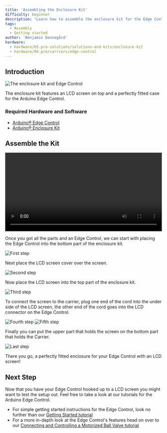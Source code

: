 ```yaml
---
title: 'Assembling the Enclosure Kit'
difficulty: beginner
description: "Learn how to assemble the enclosure kit for the Edge Control"
tags:
  - Assembly
  - Getting started
author: 'Benjamin Dannegård'
hardware:
  - hardware/05.pro-solutions/solutions-and-kits/enclosure-kit
  - hardware/04.pro/carriers/edge-control
---
```


## Introduction 

![The enclosure kit and Edge Control](assets/enclosure-kit.png)

The enclosure kit features an LCD screen on top and a perfectly fitted case for the Arduino Edge Control.

### Required Hardware and Software

- [Arduino® Edge Control](https://store.arduino.cc/products/arduino-edge-control)
- [Arduino® Enclosure Kit]()

## Assemble the Kit

<video width="100%" controls="true">
<source src="assets/edge-control-kit-assembly-animation.mp4" type="video/mp4"/>
</video>

Once you got all the parts and an Edge Control, we can start with placing the Edge Control into the bottom part of the enclosure kit.

![First step](assets/1st.png)

Next place the LCD screen cover over the screen.

![Second step](assets/2nd.png)

Now place the LCD screen into the top part of the enclosure kit.

![Third step](assets/3rd.png)

To connect the screen to the carrier, plug one end of the cord into the under side of the LCD screen, the other end of the cord goes into the LCD connector on the Edge Control.

![Fourth step](assets/4th.png)
![Fifth step](assets/5th.png)

Finally you can put the upper part that holds the screen on the bottom part that holds the Carrier.

![Last step](assets/6th.png)

There you go, a perfectly fitted enclosure for your Edge Control with an LCD screen!


## Next Step

Now that you have your Edge Control hooked up to a LCD screen you might want to test the setup out. Feel free to take a look at our tutorials for the Arduino Edge Control.

- For simple getting started instructions for the Edge Control, look no further than our [Getting Started tutorial](https://docs.arduino.cc/tutorials/edge-control/ec-ard-gs)
- For a more in-depth look at the Edge Control's features head on over to our [Connecting and Controlling a Motorized Ball Valve tutorial](https://docs.arduino.cc/tutorials/edge-control/ec-ard-3wirevalve)